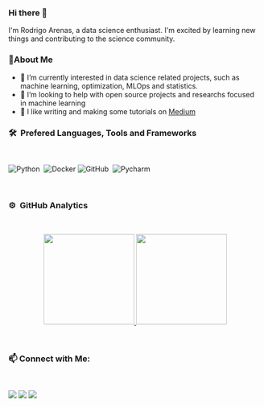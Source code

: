 ### Hi there 👋

I'm Rodrigo Arenas, a data science enthusiast. I'm excited by learning new things and contributing to the science community.

### :rocket:About Me

- 🔭 I’m currently interested in data science related projects, such as machine learning, optimization, MLOps and statistics.
- 🤔 I’m looking to help with open source projects and researchs focused in machine learning
- :pencil: I like writing and making some tutorials on [Medium](https://rodrigo-arenas.medium.com/)


### 🛠 &nbsp;Prefered Languages, Tools and Frameworks
<br />

![Python](https://img.shields.io/badge/-Python-05122A?style=flat&logo=python)&nbsp;
![Docker](https://aleen42.github.io/badges/src/docker.svg)
![GitHub](https://aleen42.github.io/badges/src/github.svg)&nbsp;
![Pycharm](https://aleen42.github.io/badges/src/idea.svg)

<br />

### ⚙️ &nbsp;GitHub Analytics
<br />
<p align="center">
<a href="https://github.com/rodrigo-arenas">
  <img height="180em" src="https://github-readme-stats-eight-theta.vercel.app/api?username=rodrigo-arenas&show_icons=true&include_all_commits=true&count_private=true"/>
  <img height="180em" src="https://github-readme-stats-eight-theta.vercel.app/api/top-langs/?username=rodrigo-arenas&layout=compact&langs_count=6"/>
</a>
</p>
<br />


###  :mailbox: Connect with Me:
<br />

<p align="center">

<a href="https://co.linkedin.com/in/rodrigo-arenas-g%C3%B3mez-250570b0"><img src="https://img.shields.io/badge/-Rodrigo%20Arenas-0077B5?style=flat&logo=Linkedin&logoColor=white"/></a>
<a href="mailto:rodrigo.arenas456@gmail.com"><img src="https://img.shields.io/badge/-rodrigo.arenas456@gmail.com-D14836?style=flat&logo=Gmail&logoColor=white"/></a>
<a href="https://rodrigo-arenas.medium.com/"><img src="https://img.shields.io/badge/-rodrigo%20arenas-05122A?style=flat&logo=medium&logoColor=white"/></a>

<!--
**rodrigo-arenas/rodrigo-arenas** is a ✨ _special_ ✨ repository because its `README.md` (this file) appears on your GitHub profile.

Here are some ideas to get you started:

- 🔭 I’m currently working on my firs
- 🌱 I’m currently learning ...
- 👯 I’m looking to collaborate on ...
- 🤔 I’m looking for help with ...
- 💬 Ask me about ...
- 📫 How to reach me: ...
- 😄 Pronouns: ...
- ⚡ Fun fact: ...
-->
